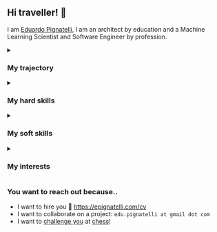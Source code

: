 
Hi traveller! :wave:
---

I am [Eduardo Pignatelli](https://epignatelli.com), I am an architect by education and a Machine Learning Scientist and Software Engineer by profession.


<details>
  <summary><h3>My trajectory</h3></summary>
In my job positions I have:
1. Used <ins>Multi-Objective Genetic Algorithms</ins> to design the [acoustics]() and the [structure]() of human habitats as a [Computational Architect]()
1. Helped design [British stadia]() using <ins>machine learning</ins> as an [Intern]() in the Stadia Atmosphere team at BuroHappold Engineering
1. <ins>Led</ins> the agile development of the <ins>UI/UX</ins> of the [BHoM]()
1. <ins>Co-lead</ins> the design of the <ins>software architecture</ins> of the [BHoM]() at BuroHappold Engineering
1. <ins>Led</ins> the <ins>Applied Machine Learning and Decision Making</ins> group at BuroHappold Engineering
1. Conducted research in <ins>Deep Learning and Computer Vision</ins> methods for the <ins>physiological modeling</ins> of cardiac tissue under arrythmya, at the **Imperial College London**
1. Started a <ins>PhD</ins> in Reinforcement Learning to study the Credit Assignment Problem (I know, I am late, I was busy), at UCL.
</details>

<details>
  <summary><h3>My hard skills</h3></summary>
- <ins>Programming</ins> is a second nature to me (C# / .NET, Python, C++, Javascript), as well as agile (and SCRUM) development. `jax`, `pytorch`, `gym`, and anything has got to do with RL and DL.
- Data (structured, unstructured, online), <ins>databases</ins> (noSQL, please) and modelling (Reinforcement Learning, Deep Learning, Physics) yada yada..
</details>
  
<details>
  <summary><h3>My soft skills</h3></summary>
- I love working in groups and I work best in those, with a shared long-term objective and individual short-term responsibilities.

- I am passionate, I do something if I believe in it. If I don't believe in it, I don't do it well. If you want the best out of me, tell me why the task is important, and I'll care for it, and dedicate my time, my mind to it.
  </details>

<details>
  <summary><h3>My interests</h3></summary>
- I am interested in <ins>psychology</ins> (especially development psychology and neuropsychology), <ins>neuroscience</ins> and the mind (biological, synthetic, if any).

- I <ins>teach</ins> -- I love teaching -- and I meander through the world -- I love the world -- often looking for quite,
spiritual places far from the noise of the worldly life, seeking for that the ancient, lost craftmanships that every culture has.

- My alter ego (one of many) is a <ins>cook</ins> -- and my send home is a kitchen.
  </details>


### You want to reach out because..
- I want to hire you :crossed_fingers: https://epignatelli.com/cv
- I want to collaborate on a project: `edu.pignatelli at gmail dot com`
- I want to [challenge you](https://lichess.org/@/epignatelli)  at <ins>chess</ins>!
